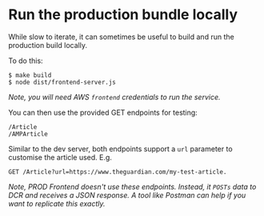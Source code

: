 # Run the production bundle locally

While slow to iterate, it can sometimes be useful to build and run the
production build locally.

To do this:

    $ make build
    $ node dist/frontend-server.js

*Note, you will need AWS `frontend` credentials to run the service.*

You can then use the provided GET endpoints for testing:

    /Article
    /AMPArticle

Similar to the dev server, both endpoints support a `url` parameter to customise
the article used. E.g.

    GET /Article?url=https://www.theguardian.com/my-test-article.

*Note, PROD Frontend doesn't use these endpoints. Instead, it `POSTs` data to
DCR and receives a JSON response. A tool like Postman can help if you want to
replicate this exactly.*
